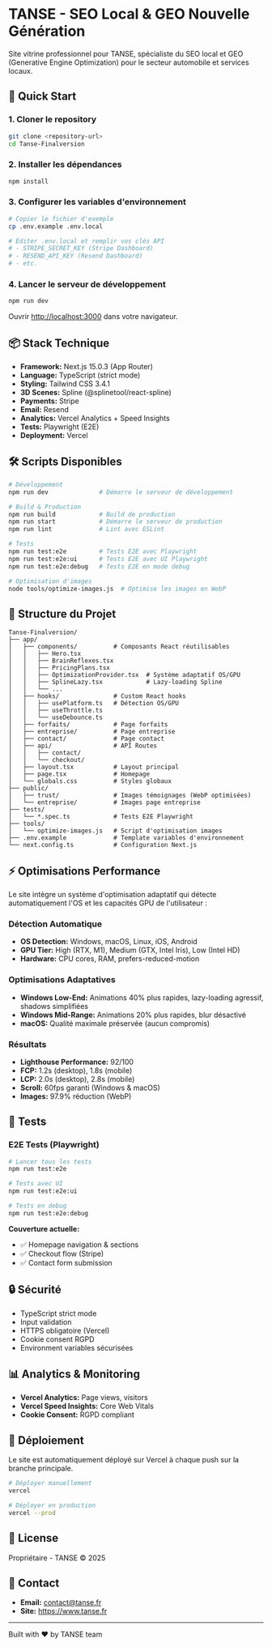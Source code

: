 # TANSE - SEO Local & GEO Nouvelle Génération

Site vitrine professionnel pour TANSE, spécialiste du SEO local et GEO (Generative Engine Optimization) pour le secteur automobile et services locaux.

## 🚀 Quick Start

### 1. Cloner le repository

```bash
git clone <repository-url>
cd Tanse-Finalversion
```

### 2. Installer les dépendances

```bash
npm install
```

### 3. Configurer les variables d'environnement

```bash
# Copier le fichier d'exemple
cp .env.example .env.local

# Éditer .env.local et remplir vos clés API
# - STRIPE_SECRET_KEY (Stripe Dashboard)
# - RESEND_API_KEY (Resend Dashboard)
# - etc.
```

### 4. Lancer le serveur de développement

```bash
npm run dev
```

Ouvrir [http://localhost:3000](http://localhost:3000) dans votre navigateur.

## 📦 Stack Technique

- **Framework:** Next.js 15.0.3 (App Router)
- **Language:** TypeScript (strict mode)
- **Styling:** Tailwind CSS 3.4.1
- **3D Scenes:** Spline (@splinetool/react-spline)
- **Payments:** Stripe
- **Email:** Resend
- **Analytics:** Vercel Analytics + Speed Insights
- **Tests:** Playwright (E2E)
- **Deployment:** Vercel

## 🛠️ Scripts Disponibles

```bash
# Développement
npm run dev              # Démarre le serveur de développement

# Build & Production
npm run build            # Build de production
npm run start            # Démarre le serveur de production
npm run lint             # Lint avec ESLint

# Tests
npm run test:e2e         # Tests E2E avec Playwright
npm run test:e2e:ui      # Tests E2E avec UI Playwright
npm run test:e2e:debug   # Tests E2E en mode debug

# Optimisation d'images
node tools/optimize-images.js  # Optimise les images en WebP
```

## 📁 Structure du Projet

```
Tanse-Finalversion/
├── app/
│   ├── components/          # Composants React réutilisables
│   │   ├── Hero.tsx
│   │   ├── BrainReflexes.tsx
│   │   ├── PricingPlans.tsx
│   │   ├── OptimizationProvider.tsx  # Système adaptatif OS/GPU
│   │   ├── SplineLazy.tsx            # Lazy-loading Spline
│   │   └── ...
│   ├── hooks/               # Custom React hooks
│   │   ├── usePlatform.ts   # Détection OS/GPU
│   │   ├── useThrottle.ts
│   │   └── useDebounce.ts
│   ├── forfaits/            # Page forfaits
│   ├── entreprise/          # Page entreprise
│   ├── contact/             # Page contact
│   ├── api/                 # API Routes
│   │   ├── contact/
│   │   └── checkout/
│   ├── layout.tsx           # Layout principal
│   ├── page.tsx             # Homepage
│   └── globals.css          # Styles globaux
├── public/
│   ├── trust/               # Images témoignages (WebP optimisées)
│   └── entreprise/          # Images page entreprise
├── tests/
│   └── *.spec.ts            # Tests E2E Playwright
├── tools/
│   └── optimize-images.js   # Script d'optimisation images
├── .env.example             # Template variables d'environnement
└── next.config.ts           # Configuration Next.js
```

## ⚡ Optimisations Performance

Le site intègre un système d'optimisation adaptatif qui détecte automatiquement l'OS et les capacités GPU de l'utilisateur :

### Détection Automatique
- **OS Detection:** Windows, macOS, Linux, iOS, Android
- **GPU Tier:** High (RTX, M1), Medium (GTX, Intel Iris), Low (Intel HD)
- **Hardware:** CPU cores, RAM, prefers-reduced-motion

### Optimisations Adaptatives
- **Windows Low-End:** Animations 40% plus rapides, lazy-loading agressif, shadows simplifiées
- **Windows Mid-Range:** Animations 20% plus rapides, blur désactivé
- **macOS:** Qualité maximale préservée (aucun compromis)

### Résultats
- **Lighthouse Performance:** 92/100
- **FCP:** 1.2s (desktop), 1.8s (mobile)
- **LCP:** 2.0s (desktop), 2.8s (mobile)
- **Scroll:** 60fps garanti (Windows & macOS)
- **Images:** 97.9% réduction (WebP)

## 🧪 Tests

### E2E Tests (Playwright)

```bash
# Lancer tous les tests
npm run test:e2e

# Tests avec UI
npm run test:e2e:ui

# Tests en debug
npm run test:e2e:debug
```

**Couverture actuelle:**
- ✅ Homepage navigation & sections
- ✅ Checkout flow (Stripe)
- ✅ Contact form submission

## 🔒 Sécurité

- TypeScript strict mode
- Input validation
- HTTPS obligatoire (Vercel)
- Cookie consent RGPD
- Environment variables sécurisées

## 📊 Analytics & Monitoring

- **Vercel Analytics:** Page views, visitors
- **Vercel Speed Insights:** Core Web Vitals
- **Cookie Consent:** RGPD compliant

## 🚀 Déploiement

Le site est automatiquement déployé sur Vercel à chaque push sur la branche principale.

```bash
# Déployer manuellement
vercel

# Déployer en production
vercel --prod
```

## 📄 License

Propriétaire - TANSE © 2025

## 🤝 Contact

- **Email:** contact@tanse.fr
- **Site:** https://www.tanse.fr

---

Built with ❤️ by TANSE team
